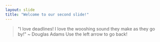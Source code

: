 ```yaml
---
layout: slide
title: "Welcome to our second slide!"
---
```

> "I love deadlines! I love the wooshing sound they make as they go by!" ~ Douglas Adams
Use the left arrow to go back!
